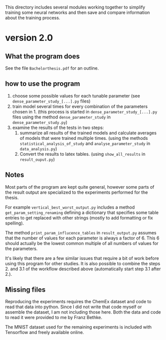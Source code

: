 This directory includes several modules working together to simplify training some neural networks and then save and compare information about the training process.

# version 2.0

## What the program does
See the file `Bachelorthesis.pdf` for an outline.

## how to use the program
1. choose some possible values for each tunable parameter
   (see `dense_parameter_study_[...].py` files)
2. train model several times for every combination of the parameters chosen in 1. (this process is started in `dense_parameter_study_[...].py` files using the method `dense_parameter_study` in `dense_parameter_study.py`)
3. examine the results of the tests in two steps:
   1. summarize all results of the trained models and calculate averages of models that were trained multiple times. (using the methods `statistical_analysis_of_study` and `analyse_parameter_study` in `data_analysis.py`)
   2. Convert the results to latex tables. (using `show_all_results` in `result_ouput.py`)

## Notes
Most parts of the program are kept quite general, however some parts of the result output are specialized to the experiments performed for the thesis.

For example `vertical_best_worst_output.py` includes a method `get_param_setting_renaming` defining a dictionary that specifies some table entries to get replaced with other strings (mostly to add formatting or fix spelling).

The method `print_param_influcence_tables` in `result_output.py` assumes that the number of values for each parameter is always a factor of 6. This 6 should actually be the lowest common multiple of all numbers of values for the parameters.

It's likely that there are a few similar issues that require a bit of work before using this program for other studies. It is also possible to combine the steps 2. and 3.1 of the workflow described above (automatically start step 3.1 after 2.).

## Missing files

Reproducing the experiments requires the ChemEx dataset and code to read that data into python. Since I did not write that code myself or assemble the dataset, I am not including those here. Both the data and code to read it were provided to me by Franz Bethke.

The MNIST dataset used for the remaining experiments is included with Tensorflow and freely available online.